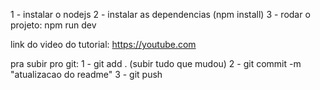 1 - instalar o nodejs
2 - instalar as dependencias (npm install)
3 - rodar o projeto: npm run dev

link do video do tutorial: https://youtube.com



pra subir pro git: 
1 - git add . (subir tudo que mudou)
2 - git commit -m "atualizacao do readme"
3 - git push